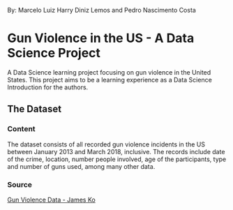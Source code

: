 By: Marcelo Luiz Harry Diniz Lemos and Pedro Nascimento Costa

# Gun Violence in the US - A Data Science Project

A Data Science learning project focusing on gun violence in the United States.
This project aims to be a learning experience as a Data Science Introduction for the authors.

## The Dataset

### Content

The dataset consists of all recorded gun violence incidents in the US between January 2013 and March 2018, inclusive. The records include date of the crime, location, number people involved, age of the participants, type and number of guns used, among many other data.

### Source

[Gun Violence Data - James Ko](https://www.kaggle.com/jameslko/gun-violence-data)
